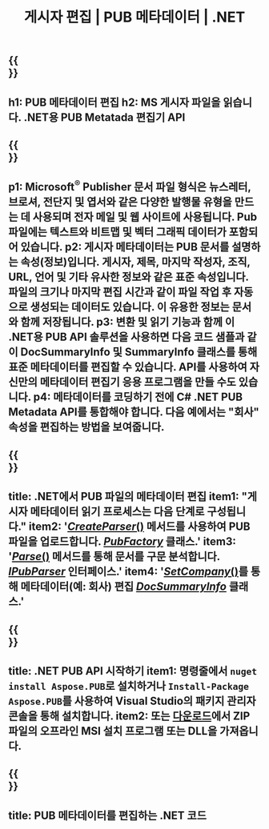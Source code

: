 ﻿---
translation: true
template: /_templates/metadata-net.md
title: 게시자 편집 | PUB 메타데이터 | .NET
description: 플랫폼 간 PUB .NET API 솔루션을 사용하여 게시자 파일 메타데이터를 읽습니다. 온프레미스 .NET API를 사용하면 SummaryInfo 및 DocSummaryInfo 속성에 액세스할 수 있습니다.
url: /net/metadata/pub/
metakeywords: pub 메타데이터 net 편집, pub 파일 메타데이터 C#, 게시자 메타데이터 편집기 .net, pub 파일 메타데이터 읽기 C#, pub 메타데이터 .net 읽기
family: pub
platformtag: net
feature: metadata
aliases: /net/메타데이터/
---

{{<section banner>}}
---
h1: PUB 메타데이터 편집
h2: MS 게시자 파일을 읽습니다. .NET용 PUB Metatada 편집기 API
---

{{<section overview>}}
---
p1: Microsoft<sup>®</sup> Publisher 문서 파일 형식은 뉴스레터, 브로셔, 전단지 및 엽서와 같은 다양한 발행물 유형을 만드는 데 사용되며 전자 메일 및 웹 사이트에 사용됩니다. Pub 파일에는 텍스트와 비트맵 및 벡터 그래픽 데이터가 포함되어 있습니다.
p2: 게시자 메타데이터는 PUB 문서를 설명하는 속성(정보)입니다. 게시자, 제목, 마지막 작성자, 조직, URL, 언어 및 기타 유사한 정보와 같은 표준 속성입니다. 파일의 크기나 마지막 편집 시간과 같이 파일 작업 후 자동으로 생성되는 데이터도 있습니다. 이 유용한 정보는 문서와 함께 저장됩니다.
p3: 변환 및 읽기 기능과 함께 이 .NET용 PUB API 솔루션을 사용하면 다음 코드 샘플과 같이 DocSummaryInfo 및 SummaryInfo 클래스를 통해 표준 메타데이터를 편집할 수 있습니다. API를 사용하여 자신만의 메타데이터 편집기 응용 프로그램을 만들 수도 있습니다.
p4: 메타데이터를 코딩하기 전에 C# .NET PUB Metadata API를 통합해야 합니다. 다음 예에서는 "회사" 속성을 편집하는 방법을 보여줍니다.
---

{{<section feature1>}}
---
title: .NET에서 PUB 파일의 메타데이터 편집
item1: "게시자 메타데이터 읽기 프로세스는 다음 단계로 구성됩니다."
item2: '[*CreateParser*()](https://reference.aspose.com/pub/net/aspose.pub/pubfactory/methods/createparser/index) 메서드를 사용하여 PUB 파일을 업로드합니다. [*PubFactory*](https://reference.aspose.com/pub/net/aspose.pub/pubfactory/) 클래스.'
item3: '[*Parse*()](https://reference.aspose.com/pub/net/aspose.pub/ipubparser/methods/parse) 메서드를 통해 문서를 구문 분석합니다. [*IPubParser*](https://reference.aspose.com/pub/net/aspose.pub/ipubparser/) 인터페이스.'
item4: '[*SetCompany*()](https://reference.aspose.com/pub/net/aspose.pub/docsummaryinfo/methods/setcompany)를 통해 메타데이터(예: 회사) 편집 [*DocSummaryInfo*](https://reference.aspose.com/pub/net/aspose.pub/docsummaryinfo) 클래스.'
---

{{<section feature2>}}
---
title: .NET PUB API 시작하기
item1: 명령줄에서 ```nuget install Aspose.PUB```로 설치하거나 ```Install-Package Aspose.PUB```를 사용하여 Visual Studio의 패키지 관리자 콘솔을 통해 설치합니다.
item2: 또는 [다운로드](https://releases.aspose.com/pub/net/)에서 ZIP 파일의 오프라인 MSI 설치 프로그램 또는 DLL을 가져옵니다.
---

{{<section codeexample>}}
---
title: PUB 메타데이터를 편집하는 .NET 코드
---